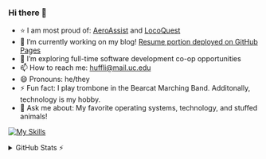 ### Hi there 👋

- ⭐ I am most proud of: [AeroAssist](https://github.com/lh1207/AeroAssist/) and [LocoQuest](https://www.github.com/lh1207/LocoQuest)
- 🌱 I’m currently working on my blog! [Resume portion deployed on GitHub Pages](https://lh1207.github.io)
- 🤔 I’m exploring full-time software development co-op opportunities
- 📫 How to reach me: huffli@mail.uc.edu
- 😄 Pronouns: he/they
- ⚡ Fun fact: I play trombone in the Bearcat Marching Band. Additonally, technology is my hobby.
- 💬 Ask me about: My favorite operating systems, technology, and stuffed animals!

[![My Skills](https://skillicons.dev/icons?i=cs,dotnet,sqlite,java,spring,kotlin,htmx,html,css,bootstrap,js,nodejs,arch,linux,bash,python,powershell,docker&perline=6)](https://skillicons.dev)

<details>
  <summary>GitHub Stats ⚡</summary>
  
  <a href="#">![Github stats](https://github-readme-stats.vercel.app/api?username=lh1207&bg_color=1e1e2e&text_color=cdd6f4&icon_color=cba6f7&title_color=94e2d5&count_private=true&hide_border=true&line_height=20)</a>
  <a href="#">![Top Langs](https://github-readme-stats.vercel.app/api/top-langs/?username=lh1207&layout=compact&bg_color=1e1e2e&text_color=cdd6f4&icon_color=cba6f7&title_color=94e2d5&count_private=true&hide_border=true)</a>
</details>

